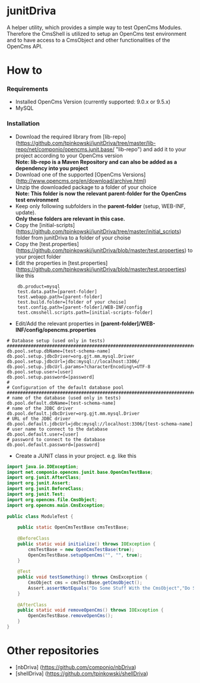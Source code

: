 junitDriva
=======
A helper utility, which provides a simple way to test OpenCms Modules.
Therefore the CmsShell is utilized to setup an OpenCms test environment and to have access to a CmsObject and other functionalities of the OpenCms API.

How to
=======
### Requirements ###
* Installed OpenCms Version (currently supported: 9.0.x or 9.5.x)
* MySQL

### Installation ###
* Download the required library from [lib-repo]
(https://github.com/tpinkowski/junitDriva/tree/master/lib-repo/net/componio/opencms.junit.base/ "lib-repo") and add it to your project according to your OpenCms version<br/>
**Note: lib-repo is a Maven Repository and can also be added as a dependency into you project**
* Download one of the supported [OpenCms Versions] (http://www.opencms.org/en/download/archive.html)
* Unzip the downloaded package to a folder of your choice<br/>
**Note: This folder is now the relevant parent-folder for the OpenCms test environment**<br/>
* Keep only following subfolders in the **parent-folder** (setup, WEB-INF, update).<br/>
**Only these folders are relevant in this case.**<br/>
* Copy the [initial-scripts] (https://github.com/tpinkowski/junitDriva/tree/master/initial_scripts) folder from junitDriva to a folder  of your choise
* Copy the [test.properties] (https://github.com/tpinkowski/junitDriva/blob/master/test.properties) to your project folder
* Edit the properties in [test.properties] (https://github.com/tpinkowski/junitDriva/blob/master/test.properties) like this<br/>
```
    db.product=mysql
    test.data.path=[parent-folder]
    test.webapp.path=[parent-folder]
    test.build.folder=[folder of your choise]
    test.config.path=[parent-folder]/WEB-INF/config
    test.cmsshell.scripts.path=[initial-scripts-folder]
```
* Edit/Add the relevant properties in **[parent-folder]/WEB-INF/config/opencms.properties**
```
# Database setup (used only in tests) 
#################################################################################
db.pool.setup.dbName=[test-schema-name]
db.pool.setup.jdbcDriver=org.gjt.mm.mysql.Driver
db.pool.setup.jdbcUrl=jdbc:mysql://localhost:3306/
db.pool.setup.jdbcUrl.params=?characterEncoding\=UTF-8
db.pool.setup.user=[user]
db.pool.setup.password=[password]
#
# Configuration of the default database pool
#################################################################################
# name of the database (used only in tests)
db.pool.default.dbName=[test-schema-name]
# name of the JDBC driver
db.pool.default.jdbcDriver=org.gjt.mm.mysql.Driver
# URL of the JDBC driver
db.pool.default.jdbcUrl=jdbc:mysql://localhost:3306/[test-schema-name]
# user name to connect to the database
db.pool.default.user=[user]
# password to connect to the database
db.pool.default.password=[password]
```
* Create a JUNIT class in your project. e.g. like this <br/>
```Java
import java.io.IOException;
import net.componio.opencms.junit.base.OpenCmsTestBase;
import org.junit.AfterClass;
import org.junit.Assert;
import org.junit.BeforeClass;
import org.junit.Test;
import org.opencms.file.CmsObject;
import org.opencms.main.CmsException;
 
public class ModuleTest {
    
    public static OpenCmsTestBase cmsTestBase;
 
    @BeforeClass
    public static void initialize() throws IOException {
        cmsTestBase = new OpenCmsTestBase(true);
        OpenCmsTestBase.setupOpenCms("", "", true);
    }
 
    @Test
    public void testSomething() throws CmsException {
        CmsObject cms = cmsTestBase.getCmsObject();
        Assert.assertNotEquals("Do Some Stuff With the CmsObject","Do Some Stuff With the CmsObject", "Hello World");
    }
    
    @AfterClass
    public static void removeOpenCms() throws IOException {
        OpenCmsTestBase.removeOpenCms();
    }
}
```

Other repositories
=======
* [nbDriva] (https://github.com/componio/nbDriva)
* [shellDriva] (https://github.com/tpinkowski/shellDriva)
